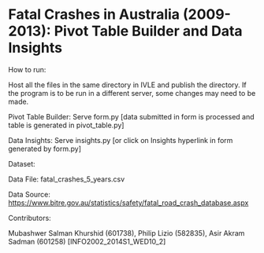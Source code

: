 Fatal Crashes in Australia (2009-2013): Pivot Table Builder and Data Insights
=======================

How to run:

Host all the files in the same directory in IVLE and publish the directory. If the program is to be run in a different server, some changes may need to be made.

Pivot Table Builder: Serve form.py [data submitted in form is processed and table is generated in pivot_table.py] 

Data Insights: Serve insights.py [or click on Insights hyperlink in form generated by form.py]


Dataset:

Data File: fatal_crashes_5_years.csv

Data Source: https://www.bitre.gov.au/statistics/safety/fatal_road_crash_database.aspx


Contributors: 

Mubashwer Salman Khurshid (601738), Philip Lizio (582835), Asir Akram Sadman (601258) [INFO2002_2014S1_WED10_2]
